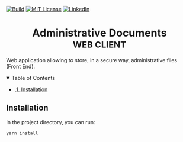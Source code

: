 [![Build][build-shield]][build-url]
[![MIT License][license-shield]][license-url]
[![LinkedIn][linkedin-shield]][linkedin-url]

<h1 align="center">
	<b>Administrative Documents</b>
	<br />
	<small align="center">WEB CLIENT</small>
</h1>

Web application allowing to store, in a secure way, administrative files (Front End).

<details open="open">
  <summary>Table of Contents</summary>
<!-- TOC depthfrom:2 orderedlist:true -->

-   [.1. Installation](#1-installation)

<!-- /TOC -->
</details>

## Installation

In the project directory, you can run:

```
yarn install
```

<!-- MARKDOWN LINKS & IMAGES -->

[build-shield]: https://img.shields.io/appveyor/job/build/kristenjestin/administrative-documents-client-web/CI?style=for-the-badge
[build-url]: https://github.com/KristenJestin/administrative-documents-client-web/actions?query=CI
[license-shield]: https://img.shields.io/github/license/othneildrew/Best-README-Template.svg?style=for-the-badge
[license-url]: https://github.com/othneildrew/Best-README-Template/blob/master/LICENSE.txt
[linkedin-shield]: https://img.shields.io/badge/-LinkedIn-black.svg?style=for-the-badge&logo=linkedin&colorB=555
[linkedin-url]: https://linkedin.com/in/kristen-jestin
[product-screenshot]: images/screenshot.png

